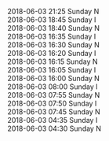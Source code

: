 2018-06-03 21:25 Sunday  N  
2018-06-03 18:45 Sunday  I  
2018-06-03 18:40 Sunday  N  
2018-06-03 16:35 Sunday  I  
2018-06-03 16:30 Sunday  N  
2018-06-03 16:20 Sunday  I  
2018-06-03 16:15 Sunday  N  
2018-06-03 16:05 Sunday  I  
2018-06-03 16:00 Sunday  N  
2018-06-03 08:00 Sunday  I  
2018-06-03 07:55 Sunday  N  
2018-06-03 07:50 Sunday  I  
2018-06-03 07:45 Sunday  N  
2018-06-03 04:35 Sunday  I  
2018-06-03 04:30 Sunday  N  
